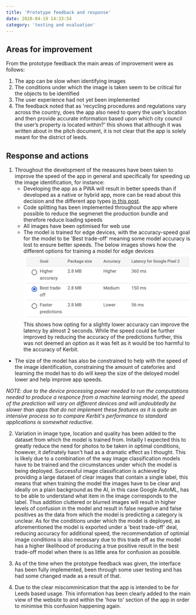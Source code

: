 ```yaml
---
title: 'Prototype feedback and response'
date: 2020-04-19 14:33:54
category: 'testing and evaluation'
---
```


## Areas for improvement

From the prototype feedback the main areas of improvement were as follows:

1. The app can be slow when identifying images
2. The conditions under which the image is taken seem to be critical for the objects to be identified
3. The user experience had not yet been implemented
4. The feedback noted that as 'recycling procedures and regulations vary across the country, does the app also need to query the user’s location and then provide accurate information based upon which city council the user’s property is located within?' this shows that although it was written about in the pitch document, it is not clear that the app is solely meant for the district of leeds.

## Response and actions

1. Throughout the development of the measures have been taken to improve the speed of the app in general and specifically for speeding up the image identification, for instance:
   - Developing the app as a PWA will result in better speeds than if developed as a native or hybrid app, more can be read about this decision and the different app types [in this post](https://blog.samroebuck.dev/literature-review/app-type/).
   - Code splitting has been implemented throughout the app where possible to reduce the segmenet the production bundle and therefore reduce loading speeds
   - All images have been optimised for web use
   - The model is trained for edge devices, with the accuracy-speed goal for the model to be 'Best trade-off' meaning some model accuracy is lost to ensure better speeds. The below images shows how the different options for training a model for edge devices
     ![Model accuracy and speed options](../images/model-speed.png)
     This shows how opting for a slightly lower accuracy can improve the latency by almost 2 seconds. While the speed could be further improved by reducing the accuracy of the predictions further, this was not deemed an option as it was felt as it would be too harmful to the accuracy of Kerbit.

- The size of the model has also be constrained to help with the speed of the image identification, constraining the amount of catefories and learning the model has to do will keep the size of the deloyed model lower and help improve app speeds.

_NOTE: due to the device processing power needed to run the computations needed to produce a responce from a machine learning model, the speed of the prediction will vary on different devices and will undoubtedly be slower than apps that do not implement these features as it is quite an intensive process so to compare Kerbit's performance to standard applications is somewhat reductive._

2. Variation in image type, location and quality has been added to the dataset from which the model is trained from. Initailly I expected this to greatly reduce the need for photos to be taken in optimal conditions, however, it definately hasn't had as a dramatic effect as I thought. This is likely due to a combination of the way image classification models have to be trained and the circumstances under which the model is being deployed. Successful image classification is achieved by providing a large dataset of clear images that contain a single label, this means that when training the model the images have to be clear and ideally on a plain background as the AI, in this case Google AutoML, has to be able to understand what item in the image corresponds to the label. Thus addition cluttered or blurred images will result in higher levels of confusion in the model and result in false negative and false positives as the data from which the model is predicting a category is unclear. As for the conditions under which the model is deployed, as aforementioned the model is exported under a 'best trade-off' deal, reducing accuracy for additional speed, the recommendation of optimial image conditions is also necessary due to this trade off as the model has a higher likelihood of producing a true positive result in the best trade-off model when there is as little area for confusion as possible.

3. As of the time when the prototype feedback was given, the interface has been fully implemented, been through some user testing and has had some changed made as a result of that.

4. Due to the clear miscomminication that the app is intended to be for Leeds based usage. This information has been clearly added to the main view of the website to and within the 'how to' section of the app in order to minimise this confusion happening again.
